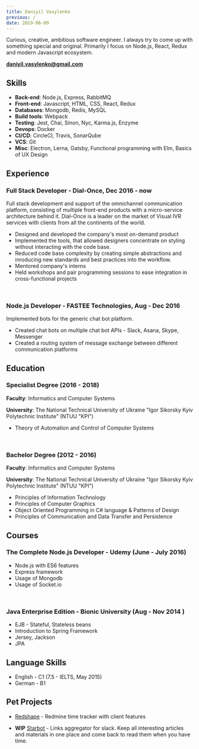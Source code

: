 ```yaml
---
title: Daniyil Vasylenko
previous: /
date: 2019-06-09
---
```


Curious, creative, ambitious software engineer. I always try to come up with something special and original. Primarily I focus on Node.js, React, Redux and modern Javascript ecosystem.

**[daniyil.vasylenko@gmail.com](mailto:daniyil.vasylenko@gmail.com)**

## Skills

- **Back-end**: Node.js, Express, RabbitMQ
- **Front-end**: Javascript, HTML, CSS, React, Redux
- **Databases**: Mongodb, Redis, MySQL
- **Build tools**: Webpack
- **Testing**: Jest, Chai, Sinon, Nyc, Karma.js, Enzyme
- **Devops**: Docker
- **CI/CD**: CircleCI, Travis, SonarQube
- **VCS**: Git
- **Misc**: Electron, Lerna, Gatsby, Functional programming with Elm, Basics of UX Design


## Experience

### Full Stack Developer - Dial-Once, Dec 2016 - now

Full stack development and support of the omnichannel communication platform, consisting of multiple front-end products with a micro-service architecture behind it. Dial-Once is a leader on the market of Visual IVR services with clients from all the continents of the world.

- Designed and developed the company's most on-demand product
- Implemented the tools, that allowed designers concentrate on styling without interacting with the code base.
- Reduced code base complexity by creating simple abstractions and inroducing new standards and best practices into the workflow.
- Mentored company's interns
- Held workshops and pair programming sessions to ease integration in cross-functional projects

<br />

### Node.js Developer - FASTEE Technologies, Aug - Dec 2016

Implemented bots for the generic chat bot platform.

- Created chat bots on multiple chat bot APIs - Slack, Asana, Skype, Messenger
- Created a routing system of message exchange between different communication platforms


## Education

### Specialist Degree (2016 - 2018)

**Faculty**: Informatics and Computer Systems

**University**: The National Technical University of Ukraine "Igor Sikorsky Kyiv Polytechnic Institute" (NTUU "KPI")

- Theory of Automation and Control of Computer Systems

<br />

### Bachelor Degree (2012 - 2016)

**Faculty**: Informatics and Computer Systems

**University**: The National Technical University of Ukraine "Igor Sikorsky Kyiv Polytechnic Institute" (NTUU "KPI")

- Principles of Information Technology
- Principles of Computer Graphics
- Object Oriented Programming in C# language & Patterns of Design
- Principles of Communication and Data Transfer and Persistence


## Courses

### The Complete Node.js Developer - Udemy (June - July 2016)

- Node.js with ES6 features
- Express framework
- Usage of Mongodb
- Usage of Socket.io

<br />

### Java Enterprise Edition - Bionic University (Aug - Nov 2014 )

- EJB - Stateful, Stateless beans
- Introduction to Spring Framework
- Jersey, Jackson
- JPA


## Language Skills

- English - C1 (7.5 - IELTS, May 2015)
- German - B1

## Pet Projects

- [Redshape](https://github.com/Spring3/redshape) - Redmine time tracker with client features

- **WIP** [Starbot](https://github.com/Spring3/starbot) - Links aggregator for slack. Keep all interesting articles and materials in one place and come back to read them when you have time.

